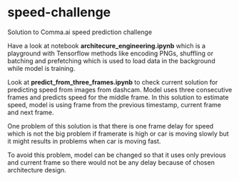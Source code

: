 # speed-challenge
Solution to Comma.ai speed prediction challenge

Have a look at notebook **architecure_engineering.ipynb** which is a playground with Tensorflow methods like encoding PNGs, shuffling or batching and prefetching which is used to load data in the background while model is training. 

Look at **predict_from_three_frames.ipynb** to check current solution for predicting speed from images from dashcam. Model uses three consecutive frames and predicts speed for the middle frame. In this solution to estimate speed, model is using frame from the previous timestamp, current frame and next frame. 

One problem of this solution is that there is one frame delay for speed which is not the big problem if framerate is high or car is moving slowly but it might results in problems when car is moving fast.

To avoid this problem, model can be changed so that it uses only previous and current frame so there would not be any delay because of chosen architecture design.
